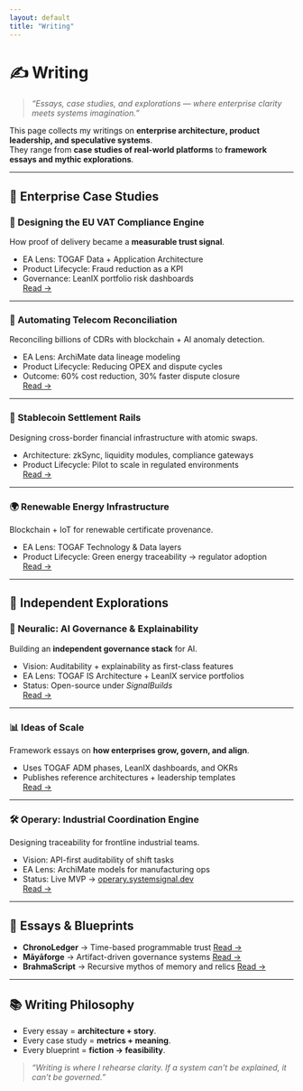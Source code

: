 ```yaml
---
layout: default
title: "Writing"
---
```


# ✍️ Writing

> *“Essays, case studies, and explorations — where enterprise clarity meets systems imagination.”*

This page collects my writings on **enterprise architecture, product leadership, and speculative systems**.  
They range from **case studies of real-world platforms** to **framework essays and mythic explorations**.

---

## 🚀 Enterprise Case Studies

### 🧾 Designing the EU VAT Compliance Engine  
How proof of delivery became a **measurable trust signal**.  
- EA Lens: TOGAF Data + Application Architecture  
- Product Lifecycle: Fraud reduction as a KPI  
- Governance: LeanIX portfolio risk dashboards  
[Read →](/signalstack#eu-vat-compliance-engine)

---

### 📡 Automating Telecom Reconciliation  
Reconciling billions of CDRs with blockchain + AI anomaly detection.  
- EA Lens: ArchiMate data lineage modeling  
- Product Lifecycle: Reducing OPEX and dispute cycles  
- Outcome: 60% cost reduction, 30% faster dispute closure  
[Read →](/signalstack#telecom-reconciliation-platform)

---

### 💱 Stablecoin Settlement Rails  
Designing cross-border financial infrastructure with atomic swaps.  
- Architecture: zkSync, liquidity modules, compliance gateways  
- Product Lifecycle: Pilot to scale in regulated environments  
[Read →](/signalstack#stablecoin-payment-platform)

---

### 🌍 Renewable Energy Infrastructure  
Blockchain + IoT for renewable certificate provenance.  
- EA Lens: TOGAF Technology & Data layers  
- Product Lifecycle: Green energy traceability → regulator adoption  
[Read →](/signalstack#renewable-energy-infrastructure)

---

## 🌱 Independent Explorations

### 🔐 Neuralic: AI Governance & Explainability  
Building an **independent governance stack** for AI.  
- Vision: Auditability + explainability as first-class features  
- EA Lens: TOGAF IS Architecture + LeanIX service portfolios  
- Status: Open-source under *SignalBuilds*  
[Read →](/signalstack#neuralic)

---

### 📊 Ideas of Scale  
Framework essays on **how enterprises grow, govern, and align**.  
- Uses TOGAF ADM phases, LeanIX dashboards, and OKRs  
- Publishes reference architectures + leadership templates  
[Read →](/signalstack#ideas-of-scale)

---

### 🛠 Operary: Industrial Coordination Engine  
Designing traceability for frontline industrial teams.  
- Vision: API-first auditability of shift tasks  
- EA Lens: ArchiMate models for manufacturing ops  
- Status: Live MVP → [operary.systemsignal.dev](https://operary.systemsignal.dev)  
[Read →](/signalstack#operary)

---

## 🔮 Essays & Blueprints

- **ChronoLedger** → Time-based programmable trust [Read →](/blueprints#chronoledger)  
- **Māyāforge** → Artifact-driven governance systems [Read →](/blueprints#maya-forge)  
- **BrahmaScript** → Recursive mythos of memory and relics [Read →](/blueprints#brahmascript)  

---

## 📚 Writing Philosophy

- Every essay = **architecture + story**.  
- Every case study = **metrics + meaning**.  
- Every blueprint = **fiction → feasibility**.  

> *“Writing is where I rehearse clarity. If a system can’t be explained, it can’t be governed.”*
